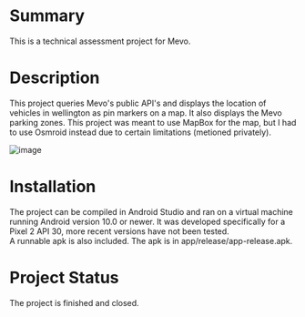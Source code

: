 # Summary

This is a technical assessment project for Mevo.

# Description

This project queries Mevo's public API's and displays the location of vehicles in wellington as pin markers on a map. It also displays the Mevo parking zones.
This project was meant to use MapBox for the map, but I had to use Osmroid instead due to certain limitations (metioned privately).

![image](https://github.com/streetstreet0/BasicMevoApp/assets/94080063/2588ebb6-6d47-454a-a6f3-272cfed278f3)

# Installation

The project can be compiled in Android Studio and ran on a virtual machine running Android version 10.0 or newer. It was developed specifically for a Pixel 2 API 30, more recent versions have not been tested.  
A runnable apk is also included. The apk is in app/release/app-release.apk.

# Project Status

The project is finished and closed.

